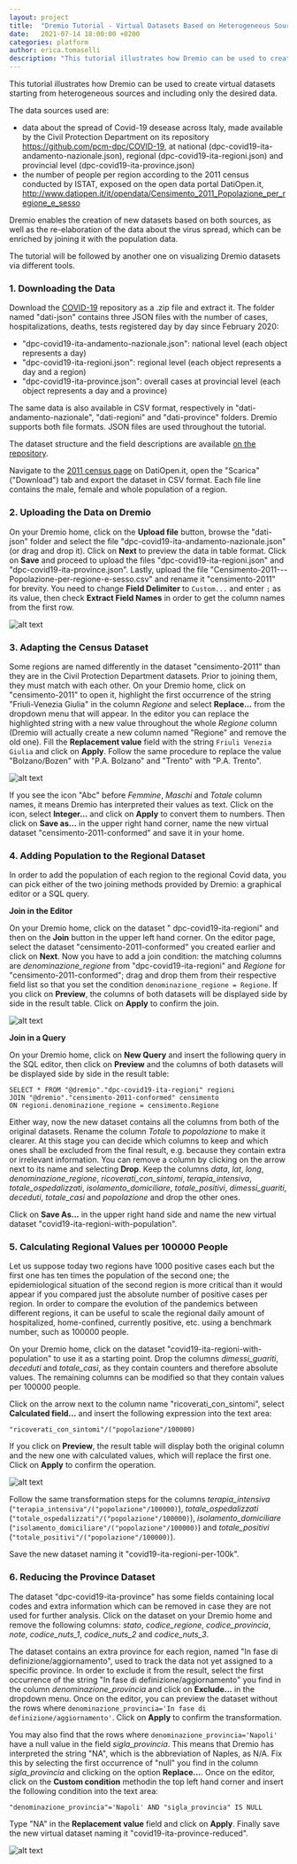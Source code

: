 ```yaml
---
layout: project
title:  "Dremio Tutorial - Virtual Datasets Based on Heterogeneous Sources"
date:   2021-07-14 18:00:00 +0200
categories: platform
author: erica.tomaselli
description: "This tutorial illustrates how Dremio can be used to create virtual datasets starting from heterogeneous sources and including only the desired data."
---
```

This tutorial illustrates how Dremio can be used to create virtual datasets starting from heterogeneous sources and including only the desired data.

The data sources used are:

- data about the spread of Covid-19 desease across Italy, made available by the Civil Protection Department on its repository https://github.com/pcm-dpc/COVID-19, at national (dpc-covid19-ita-andamento-nazionale.json), regional (dpc-covid19-ita-regioni.json) and provincial level (dpc-covid19-ita-province.json)
- the number of people per region according to the 2011 census conducted by ISTAT, exposed on the open data portal DatiOpen.it, http://www.datiopen.it/it/opendata/Censimento_2011_Popolazione_per_regione_e_sesso

Dremio enables the creation of new datasets based on both sources, as well as the re-elaboration of the data about the virus spread, which can be enriched by joining it with the population data.

The tutorial will be followed by another one on visualizing Dremio datasets via different tools.

### 1. Downloading the Data

Download the [COVID-19](https://github.com/pcm-dpc/COVID-19) repository as a .zip file and extract it. The folder named "dati-json" contains three JSON files with the number of cases, hospitalizations, deaths, tests registered day by day since February 2020:

- "dpc-covid19-ita-andamento-nazionale.json": national level (each object represents a day)
- "dpc-covid19-ita-regioni.json": regional level (each object represents a day and a region)
- "dpc-covid19-ita-province.json": overall cases at provincial level (each object represents a day and a province)

The same data is also available in CSV format, respectively in "dati-andamento-nazionale", "dati-regioni" and "dati-province" folders. Dremio supports both file formats. JSON files are used throughout the tutorial.

The dataset structure and the field descriptions are available [on the repository](https://github.com/pcm-dpc/COVID-19/blob/master/dati-andamento-covid19-italia.md).

Navigate to the [2011 census page](http://www.datiopen.it/it/opendata/Censimento_2011_Popolazione_per_regione_e_sesso) on DatiOpen.it, open the "Scarica" ("Download") tab and export the dataset in CSV format. Each file line contains the male, female and whole population of a region.

### 2. Uploading the Data on Dremio

On your Dremio home, click on the **Upload file** button, browse the "dati-json" folder and select the file "dpc-covid19-ita-andamento-nazionale.json" (or drag and drop it). Click on **Next** to preview the data in table format. Click on **Save** and proceed to upload the files "dpc-covid19-ita-regioni.json" and "dpc-covid19-ita-province.json". Lastly, upload the file "Censimento-2011---Popolazione-per-regione-e-sesso.csv" and rename it "censimento-2011" for brevity. You need to change **Field Delimiter** to `Custom...` and enter `;` as its value, then check **Extract Field Names** in order to get the column names from the first row.

![alt text](https://raw.githubusercontent.com/etomaselli/hello-world/master/tutorial-dremio/upload.png)

### 3. Adapting the Census Dataset

Some regions are named differently in the dataset "censimento-2011" than they are in the Civil Protection Department datasets. Prior to joining them, they must match with each other. On your Dremio home, click on "censimento-2011" to open it, highlight the first occurrence of the string "Friuli-Venezia Giulia" in the column *Regione* and select **Replace...** from the dropdown menu that will appear. In the editor you can replace the highlighted string with a new value throughout the whole *Regione* column (Dremio will actually create a new column named "Regione" and remove the old one). Fill the **Replacement value** field with the string `Friuli Venezia Giulia` and click on **Apply**. Follow the same procedure to replace the value "Bolzano/Bozen" with "P.A. Bolzano" and "Trento" with "P.A. Trento".

![alt text](https://raw.githubusercontent.com/etomaselli/hello-world/master/tutorial-dremio/censimento.png)

If you see the icon "Abc" before *Femmine*, *Maschi* and *Totale* column names, it means Dremio has interpreted their values as text. Click on the icon, select **Integer...** and click on **Apply** to convert them to numbers. Then click on **Save as...** in the upper right hand corner, name the new virtual dataset "censimento-2011-conformed" and save it in your home.

### 4. Adding Population to the Regional Dataset

In order to add the population of each region to the regional Covid data, you can pick either of the two joining methods provided by Dremio: a graphical editor or a SQL query.

**Join in the Editor**

On your Dremio home, click on the dataset " dpc-covid19-ita-regioni" and then on the **Join** button in the upper left hand corner. On the editor page, select the dataset "censimento-2011-conformed" you created earlier and click on **Next**. Now you have to add a join condition: the matching columns are *denominazione_regione* from "dpc-covid19-ita-regioni" and *Regione* for "censimento-2011-conformed"; drag and drop them from their respective field list so that you set the condition `denominazione_regione = Regione`. If you click on **Preview**, the columns of both datasets will be displayed side by side in the result table. Click on **Apply** to confirm the join.

![alt text](https://raw.githubusercontent.com/etomaselli/hello-world/master/tutorial-dremio/join1.png)

**Join in a Query**

On your Dremio home, click on **New Query** and insert the following query in the SQL editor, then click on **Preview** and the columns of both datasets will be displayed side by side in the result table:

```
SELECT * FROM "@dremio"."dpc-covid19-ita-regioni" regioni
JOIN "@dremio"."censimento-2011-conformed" censimento
ON regioni.denominazione_regione = censimento.Regione
```

Either way, now the new dataset contains all the columns from both of the original datasets. Rename the column *Totale* to *popolazione* to make it clearer. At this stage you can decide which columns to keep and which ones shall be excluded from the final result, e.g. because they contain extra or irrelevant information. You can remove a column by clicking on the arrow next to its name and selecting **Drop**. Keep the columns *data*, *lat*, *long*, *denominazione_regione*, *ricoverati_con_sintomi*, *terapia_intensiva*, *totale_ospedalizzati*, *isolamento_domiciliare*, *totale_positivi*, *dimessi_guariti*, *deceduti*, *totale_casi* and *popolazione* and drop the other ones.

Click on **Save As...** in the upper right hand side and name the new virtual dataset "covid19-ita-regioni-with-population".

### 5. Calculating Regional Values per 100000 People

Let us suppose today two regions have 1000 positive cases each but the first one has ten times the population of the second one; the epidemiological situation of the second region is more critical than it would appear if you compared just the absolute number of positive cases per region. In order to compare the evolution of the pandemics between different regions, it can be useful to scale the regional daily amount of hospitalized, home-confined, currently positive, etc. using a benchmark number, such as 100000 people.

On your Dremio home, click on the dataset "covid19-ita-regioni-with-population" to use it as a starting point. Drop the columns *dimessi_guariti*, *deceduti* and *totale_casi*, as they contain counters and therefore absolute values. The remaining columns can be modified so that they contain values per 100000 people.

Click on the arrow next to the column name "ricoverati_con_sintomi", select **Calculated field...** and insert the following expression into the text area:

```
"ricoverati_con_sintomi"/("popolazione"/100000)
```

If you click on **Preview**, the result table will display both the original column and the new one with calculated values, which will replace the first one. Click on **Apply** to confirm the operation.

![alt text](https://raw.githubusercontent.com/etomaselli/hello-world/master/tutorial-dremio/calcolo.png)

Follow the same transformation steps for the columns *terapia_intensiva* (`"terapia_intensiva"/("popolazione"/100000)`), *totale_ospedalizzati* (`"totale_ospedalizzati"/("popolazione"/100000)`), *isolamento_domiciliare* (`"isolamento_domiciliare"/("popolazione"/100000)`) and *totale_positivi* (`"totale_positivi"/("popolazione"/100000)`).

Save the new dataset naming it "covid19-ita-regioni-per-100k".

### 6. Reducing the Province Dataset

The dataset "dpc-covid19-ita-province" has some fields containing local codes and extra information which can be removed in case they are not used for further analysis. Click on the dataset on your Dremio home and remove the following columns: *stato*, *codice_regione*, *codice_provincia*, *note*, *codice_nuts_1*, *codice_nuts_2* and *codice_nuts_3*.

The dataset contains an extra province for each region, named "In fase di definizione/aggiornamento", used to track the data not yet assigned to a specific province. In order to exclude it from the result, select the first occurrence of the string "In fase di definizione/aggiornamento" you find in the column *denominazione_provincia* and click on **Exclude...** in the dropdown menu. Once on the editor, you can preview the dataset without the rows where `denominazione_provincia='In fase di definizione/aggiornamento'`. Click on **Apply** to confirm the transformation.

You may also find that the rows where `denominazione_provincia='Napoli'` have a null value in the field *sigla_provincia*. This means that Dremio has interpreted the string "NA", which is the abbreviation of Naples, as N/A. Fix this by selecting the first occurrence of "null" you find in the column *sigla_provincia* and clicking on the option **Replace...**. Once on the editor, click on the **Custom condition** methodin the top left hand corner and insert the following condition into the text area:

```
"denominazione_provincia"='Napoli' AND "sigla_provincia" IS NULL
```

Type "NA" in the **Replacement value** field and click on **Apply**. Finally save the new virtual dataset naming it "covid19-ita-province-reduced".

![alt text](https://raw.githubusercontent.com/etomaselli/hello-world/master/tutorial-dremio/reduce.png)

